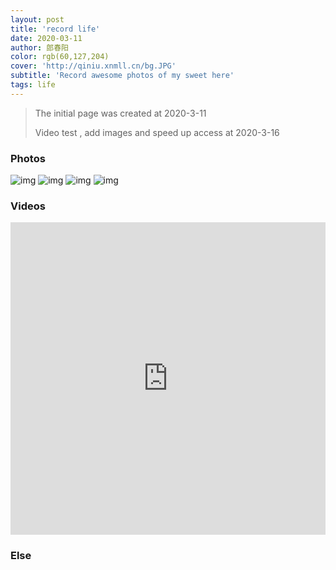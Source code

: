 ```yaml
---
layout: post
title: 'record life'
date: 2020-03-11
author: 郎春阳
color: rgb(60,127,204)
cover: 'http://qiniu.xnmll.cn/bg.JPG'
subtitle: 'Record awesome photos of my sweet here'
tags: life
---
```


> The initial page was created at 2020-3-11
> 
> Video test , add images and speed up access at 2020-3-16


### Photos

![img](http://qiniu.xnmll.cn/1.JPG)
![img](http://qiniu.xnmll.cn/demo1.jpg)
![img](http://qiniu.xnmll.cn/mei.jpg)
![img](http://qiniu.xnmll.cn/demodog.jpg)


### Videos


<iframe  src="http://player.bilibili.com/player.html?aid=20550247&cid=33609670&page=1" scrolling="no" border="0" frameborder="no" framespacing="0" allowfullscreen="true" style="width:100%;height:500px;max-width: 100%"> </iframe>

### Else






